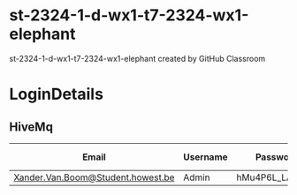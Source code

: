 # st-2324-1-d-wx1-t7-2324-wx1-elephant
st-2324-1-d-wx1-t7-2324-wx1-elephant created by GitHub Classroom
# LoginDetails
## HiveMq
Email | Username | Password | Cluster Url | Port | Websocket Port
----- | -------- | --------- | ----------- | ---- | -------------
Xander.Van.Boom@Student.howest.be | Admin | hMu4P6L_LAMj8t3 | 2939d3617acc492aa3b3653ac474fdc0.s2.eu.hivemq.cloud | 8883 | 8884
